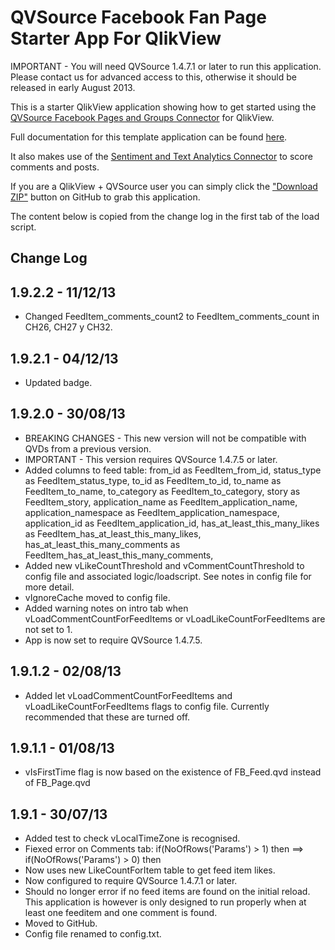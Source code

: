 QVSource Facebook Fan Page Starter App For QlikView
===================================================
IMPORTANT - You will need QVSource 1.4.7.1 or later to run this application. Please contact us for advanced access to this, otherwise it should be released in early August 2013.

This is a starter QlikView application showing how to get started using the [QVSource Facebook Pages and Groups Connector](http://wiki.qvsource.com/Facebook-Pages-Connector-for-QlikView.ashx) for QlikView.

Full documentation for this template application can be found [here](http://wiki.qvsource.com/QlikView-Connector-for-Facebook-Pages-Demo-Application.ashx).

It also makes use of the [Sentiment and Text Analytics Connector](http://wiki.qvsource.com/Sentiment-Analysis-And-Text-Analytics-Connector-For-QlikView.ashx) to score comments and posts.

If you are a QlikView + QVSource user you can simply click the ["Download ZIP"](https://github.com/QVSource/QVSource-Facebook-Starter-App-For-QlikView/archive/master.zip) button on GitHub to grab this application.

The content below is copied from the change log in the first tab of the load script.

Change Log
----------
1.9.2.2 - 11/12/13
------------------
* Changed FeedItem_comments_count2 to FeedItem_comments_count in CH26, CH27 y CH32.

1.9.2.1 - 04/12/13
------------------
* Updated badge.

1.9.2.0 - 30/08/13
------------------
* BREAKING CHANGES - This new version will not be compatible with QVDs from a previous version.
* IMPORTANT - This version requires QVSource 1.4.7.5 or later.
* Added columns to feed table:
from_id as FeedItem_from_id,
status_type as FeedItem_status_type,
to_id as FeedItem_to_id,
to_name as FeedItem_to_name,
to_category as FeedItem_to_category,
story as FeedItem_story,
application_name as FeedItem_application_name,
application_namespace as FeedItem_application_namespace,
application_id as FeedItem_application_id,
has_at_least_this_many_likes as FeedItem_has_at_least_this_many_likes,
has_at_least_this_many_comments as FeedItem_has_at_least_this_many_comments,
* Added new vLikeCountThreshold and vCommentCountThreshold to config file and associated logic/loadscript. See notes in config file for more detail.
* vIgnoreCache moved to config file.
* Added warning notes on intro tab when vLoadCommentCountForFeedItems or vLoadLikeCountForFeedItems are not set to 1.
* App is now set to require QVSource 1.4.7.5.

1.9.1.2 - 02/08/13
------------------
* Added let vLoadCommentCountForFeedItems and vLoadLikeCountForFeedItems flags to config file. Currently recommended that these are turned off.

1.9.1.1 - 01/08/13
------------------
* vIsFirstTime flag is now based on the existence of FB_Feed.qvd instead of FB_Page.qvd

1.9.1 - 30/07/13
----------------
* Added test to check vLocalTimeZone is recognised.
* Fiexed error on Comments tab: if(NoOfRows('Params') > 1) then ==> if(NoOfRows('Params') > 0) then
* Now uses new LikeCountForItem table to get feed item likes.
* Now configured to require QVSource 1.4.7.1 or later.
* Should no longer error if no feed items are found on the initial reload. This application is however is only designed to run properly when at least one feeditem and one comment is found.
* Moved to GitHub.
* Config file renamed to config.txt.
